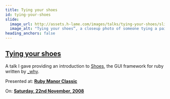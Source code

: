 ```yaml
---
title: Tying your shoes
id: tying-your-shoes
slide:
  image_url: http://assets.h-lame.com/images/talks/tying-your-shoes/slides/001.jpg
  image_alt: "Tying your shoes”, a closeup photo of someone tying a pair of converse all-stars on some parquet flooring, text: A whirlwind tour to tying your shoes"
heading_anchors: false
---
```

## [Tying your shoes](/talks/tying-your-shoes/)

A talk I gave providing an introduction to [Shoes](http://shoesrb.com), the GUI framework for ruby written by [_why](https://en.wikipedia.org/wiki/Why_the_lucky_stiff).

Presented at: **[Ruby Manor Classic](http://rubymanor.org/classic/)**

On: **[Saturday, 22nd November, 2008](http://archive.upcoming.org/event/1110036)**
